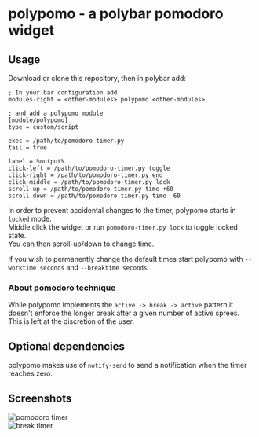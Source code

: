 # polypomo - a polybar pomodoro widget

## Usage

Download or clone this repository, then in polybar add:

```
; In your bar configuration add
modules-right = <other-modules> polypomo <other-modules>

; and add a polypomo module
[module/polypomo]
type = custom/script

exec = /path/to/pomodoro-timer.py
tail = true

label = %output%
click-left = /path/to/pomodoro-timer.py toggle
click-right = /path/to/pomodoro-timer.py end
click-middle = /path/to/pomodoro-timer.py lock
scroll-up = /path/to/pomodoro-timer.py time +60
scroll-down = /path/to/pomodoro-timer.py time -60
```

In order to prevent accidental changes to the timer, polypomo starts in `locked` mode.  
Middle click the widget or run `pomodoro-timer.py lock` to toggle locked state.  
You can then scroll-up/down to change time.

If you wish to permanently change the default times start polypomo with `--worktime seconds` and `--breaktime seconds`.

### About pomodoro technique

While polypomo implements the `active -> break -> active` pattern it doesn't enforce the longer break after a given number of active sprees.  
This is left at the discretion of the user.


## Optional dependencies

polypomo makes use of `notify-send` to send a notification when the timer reaches zero.


## Screenshots

![pomodoro timer](https://raw.githubusercontent.com/unode/polypomo/master/imgs/tomato-timer.png)  
![break timer](https://raw.githubusercontent.com/unode/polypomo/master/imgs/break-timer.png)
